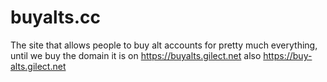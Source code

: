 # buyalts.cc
The site that allows people to buy alt accounts for pretty much everything, until we buy the domain it is on
https://buyalts.gilect.net 
also https://buy-alts.gilect.net 
